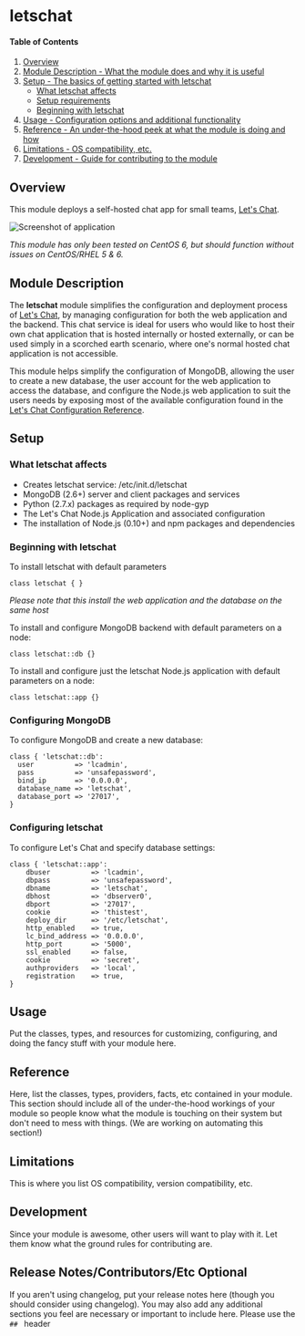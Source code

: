 # letschat

#### Table of Contents

1. [Overview](#overview)
2. [Module Description - What the module does and why it is useful](#module-description)
3. [Setup - The basics of getting started with letschat](#setup)
    * [What letschat affects](#what-letschat-affects)
    * [Setup requirements](#setup-requirements)
    * [Beginning with letschat](#beginning-with-letschat)
4. [Usage - Configuration options and additional functionality](#usage)
5. [Reference - An under-the-hood peek at what the module is doing and how](#reference)
5. [Limitations - OS compatibility, etc.](#limitations)
6. [Development - Guide for contributing to the module](#development)

## Overview

This module deploys a self-hosted chat app for small teams, [Let's Chat](http://sdelements.github.io/lets-chat/).

![Screenshot of application](http://sdelements.github.io/lets-chat/assets/img/devices.png)

*This module has only been tested on CentOS 6, but should function without issues on CentOS/RHEL 5 & 6.*

## Module Description
The **letschat** module simplifies the configuration and deployment process of [Let's Chat](http://sdelements.github.io/lets-chat/), 
by managing configuration for both the web application and the backend. This chat service is ideal for users who would like to host their own chat application that is hosted internally
or hosted externally, or can be used simply in a scorched earth scenario, where one's normal hosted chat application
is not accessible.

This module helps simplify the configuration of MongoDB, allowing the user to create a new database, the user account for
the web application to access the database, and configure the Node.js web application to suit the users needs by exposing most of the available
configuration found in the [Let's Chat Configuration Reference](https://github.com/sdelements/lets-chat/wiki/Configuration).


## Setup

### What letschat affects

* Creates letschat service: /etc/init.d/letschat
* MongoDB (2.6+) server and client packages and services
* Python (2.7.x) packages as required by node-gyp
* The Let's Chat Node.js Application and associated configuration
* The installation of Node.js (0.10+) and npm packages and dependencies 


### Beginning with letschat

To install letschat with default parameters

```
class letschat { }
```
*Please note that this install the web application and the database on the same
host*

To install and configure MongoDB backend with default parameters on a node:

```
class letschat::db {}
```

To install and configure just the letschat Node.js application with default parameters on a node:

```
class letschat::app {}
```

### Configuring MongoDB
To configure MongoDB and create a new database:
```
class { 'letschat::db':
  user          => 'lcadmin',
  pass          => 'unsafepassword',
  bind_ip       => '0.0.0.0',
  database_name => 'letschat',
  database_port => '27017',
}
```

### Configuring letschat
To configure Let's Chat and specify database settings:
```
class { 'letschat::app':
    dbuser          => 'lcadmin',
    dbpass          => 'unsafepassword',
    dbname          => 'letschat',
    dbhost          => 'dbserver0',
    dbport          => '27017',
    cookie          => 'thistest',
    deploy_dir      => '/etc/letschat',
    http_enabled    => true,
    lc_bind_address => '0.0.0.0',
    http_port       => '5000',
    ssl_enabled     => false,
    cookie          => 'secret',
    authproviders   => 'local',
    registration    => true,
}
```

## Usage

Put the classes, types, and resources for customizing, configuring, and doing
the fancy stuff with your module here.

## Reference

Here, list the classes, types, providers, facts, etc contained in your module.
This section should include all of the under-the-hood workings of your module so
people know what the module is touching on their system but don't need to mess
with things. (We are working on automating this section!)

## Limitations

This is where you list OS compatibility, version compatibility, etc.

## Development

Since your module is awesome, other users will want to play with it. Let them
know what the ground rules for contributing are.

## Release Notes/Contributors/Etc **Optional**

If you aren't using changelog, put your release notes here (though you should
consider using changelog). You may also add any additional sections you feel are
necessary or important to include here. Please use the `## ` header
